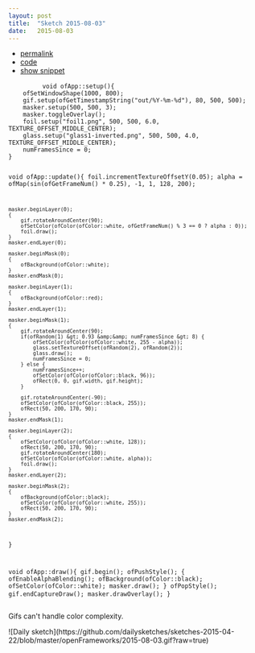 ```yaml
---
layout: post
title:  "Sketch 2015-08-03"
date:   2015-08-03
---
```

<div class="code">
    <ul>
		<li><a href="{% post_url 2015-08-03-sketch %}">permalink</a></li>
		<li><a href="https://github.com/dailysketches/dailySketches/tree/master/sketches/2015-08-03">code</a></li>
		<li><a href="#" class="snippet-button">show snippet</a></li>
	</ul>
    <pre class="snippet">
        <code class="cpp">void ofApp::setup(){
    ofSetWindowShape(1000, 800);
    gif.setup(ofGetTimestampString(&quot;out/%Y-%m-%d&quot;), 80, 500, 500);
    masker.setup(500, 500, 3);
    masker.toggleOverlay();
    foil.setup(&quot;foil1.png&quot;, 500, 500, 6.0, TEXTURE_OFFSET_MIDDLE_CENTER);
    glass.setup(&quot;glass1-inverted.png&quot;, 500, 500, 4.0, TEXTURE_OFFSET_MIDDLE_CENTER);
    numFramesSince = 0;
}

void ofApp::update(){
    foil.incrementTextureOffsetY(0.05);
    alpha = ofMap(sin(ofGetFrameNum() * 0.25), -1, 1, 128, 200);
    
    masker.beginLayer(0);
    {
        gif.rotateAroundCenter(90);
        ofSetColor(ofColor(ofColor::white, ofGetFrameNum() % 3 == 0 ? alpha : 0));
        foil.draw();
    }
    masker.endLayer(0);
    
    masker.beginMask(0);
    {
        ofBackground(ofColor::white);
    }
    masker.endMask(0);
    
    masker.beginLayer(1);
    {
        ofBackground(ofColor::red);
    }
    masker.endLayer(1);
    
    masker.beginMask(1);
    {
        gif.rotateAroundCenter(90);
        if(ofRandom(1) &gt; 0.93 &amp;&amp; numFramesSince &gt; 8) {
            ofSetColor(ofColor(ofColor::white, 255 - alpha));
            glass.setTextureOffset(ofRandom(2), ofRandom(2));
            glass.draw();
            numFramesSince = 0;
        } else {
            numFramesSince++;
            ofSetColor(ofColor(ofColor::black, 96));
            ofRect(0, 0, gif.width, gif.height);
        }
        
        gif.rotateAroundCenter(-90);
        ofSetColor(ofColor(ofColor::black, 255));
        ofRect(50, 200, 170, 90);
    }
    masker.endMask(1);

    masker.beginLayer(2);
    {
        ofSetColor(ofColor(ofColor::white, 128));
        ofRect(50, 200, 170, 90);
        gif.rotateAroundCenter(180);
        ofSetColor(ofColor(ofColor::white, alpha));
        foil.draw();
    }
    masker.endLayer(2);
    
    masker.beginMask(2);
    {
        ofBackground(ofColor::black);
        ofSetColor(ofColor(ofColor::white, 255));
        ofRect(50, 200, 170, 90);
    }
    masker.endMask(2);
}

void ofApp::draw(){
    gif.begin();
    ofPushStyle();
    {
        ofEnableAlphaBlending();
        ofBackground(ofColor::black);
        ofSetColor(ofColor::white);
        masker.draw();
    }
    ofPopStyle();
    gif.endCaptureDraw();
    masker.drawOverlay();
}</code>
    </pre>
</div>
<p class="description">Gifs can't handle color complexity.</p>
![Daily sketch](https://github.com/dailysketches/sketches-2015-04-22/blob/master/openFrameworks/2015-08-03.gif?raw=true)
